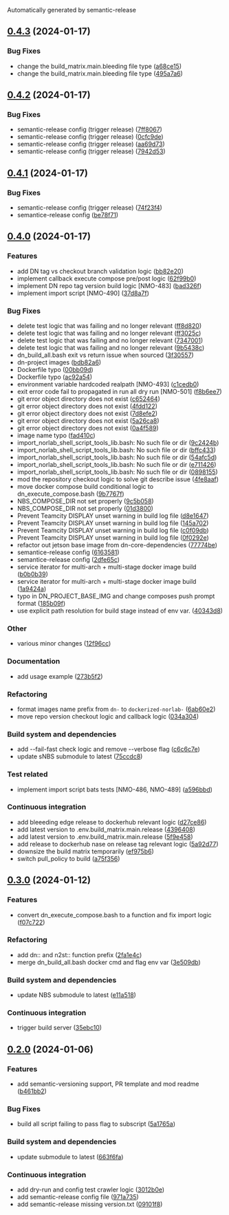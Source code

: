 Automatically generated by semantic-release

## [0.4.3](https://github.com/norlab-ulaval/dockerized-norlab/compare/v0.4.2...v0.4.3) (2024-01-17)


### Bug Fixes

* change the build_matrix.main.bleeding file type ([a68ce15](https://github.com/norlab-ulaval/dockerized-norlab/commit/a68ce15864492912d6e28826f4fa80155a6e6f57))
* change the build_matrix.main.bleeding file type ([495a7a6](https://github.com/norlab-ulaval/dockerized-norlab/commit/495a7a6f9003b0f13ddc1e2c98b944bf5f52619e))

## [0.4.2](https://github.com/norlab-ulaval/dockerized-norlab/compare/v0.4.1...v0.4.2) (2024-01-17)


### Bug Fixes

* semantic-release config (trigger release) ([7ff8067](https://github.com/norlab-ulaval/dockerized-norlab/commit/7ff806704cca1a3d101c71081f5d880b1086fdcc))
* semantic-release config (trigger release) ([0cfc9de](https://github.com/norlab-ulaval/dockerized-norlab/commit/0cfc9de67d6096eb7b039f0b07178e9c8ddc7e76))
* semantic-release config (trigger release) ([aa69d73](https://github.com/norlab-ulaval/dockerized-norlab/commit/aa69d733ef503b4b541b9ad6bf3fd97724337040))
* semantic-release config (trigger release) ([7942d53](https://github.com/norlab-ulaval/dockerized-norlab/commit/7942d5355e8e32683f2af1f8495382b345e7aec9))

## [0.4.1](https://github.com/norlab-ulaval/dockerized-norlab/compare/v0.4.0...v0.4.1) (2024-01-17)


### Bug Fixes

* semantic-release config (trigger release) ([74f23f4](https://github.com/norlab-ulaval/dockerized-norlab/commit/74f23f4d4b8fb8d93ca6071eeb889ffb38eefc79))
* semantice-release config ([be78f71](https://github.com/norlab-ulaval/dockerized-norlab/commit/be78f713a0d78dad560465672621e6d230496d4f))

## [0.4.0](https://github.com/norlab-ulaval/dockerized-norlab/compare/v0.3.0...v0.4.0) (2024-01-17)


### Features

* add DN tag vs checkout branch validation logic ([bb82e20](https://github.com/norlab-ulaval/dockerized-norlab/commit/bb82e207c7b4b88b159c77f29ed3d1f40871f0e6))
* implement callback execute compose pre/post logic ([62f99b0](https://github.com/norlab-ulaval/dockerized-norlab/commit/62f99b076161202d59998367ecd6c77582ee2f06))
* implement DN repo tag version build logic [NMO-483] ([bad326f](https://github.com/norlab-ulaval/dockerized-norlab/commit/bad326f829912aa5cda1099a5695079e9039c31b))
* implement import script [NMO-490] ([37d8a7f](https://github.com/norlab-ulaval/dockerized-norlab/commit/37d8a7f9e1497d330f0555655cfb5fbd4b0ba409))


### Bug Fixes

* delete test logic that was failing and no longer relevant ([ff8d820](https://github.com/norlab-ulaval/dockerized-norlab/commit/ff8d8207c6491e16555f3a6e12e585ae99695170))
* delete test logic that was failing and no longer relevant ([ff3025c](https://github.com/norlab-ulaval/dockerized-norlab/commit/ff3025c0c76fd7d10bb79c53e0b4ec4282fd86ec))
* delete test logic that was failing and no longer relevant ([7347001](https://github.com/norlab-ulaval/dockerized-norlab/commit/734700151713970483edc36ac2f3ceca75ee37b9))
* delete test logic that was failing and no longer relevant ([9b5438c](https://github.com/norlab-ulaval/dockerized-norlab/commit/9b5438cf6721863cdf77d89cdf95123373d46703))
* dn_build_all.bash exit vs return issue when sourced ([3f30557](https://github.com/norlab-ulaval/dockerized-norlab/commit/3f30557984412c590aad3815fb2120b959f24dd3))
* dn-project images ([bdb82a6](https://github.com/norlab-ulaval/dockerized-norlab/commit/bdb82a66f9aba90afac9a8cc3cfed5dac4fdf48a))
* Dockerfile typo ([00bb09d](https://github.com/norlab-ulaval/dockerized-norlab/commit/00bb09d6fe46eae7b73f639c09bc2688967670b0))
* Dockerfile typo ([ac92a54](https://github.com/norlab-ulaval/dockerized-norlab/commit/ac92a54043859d8fb98f97aa41369a16f085452f))
* environment variable hardcoded realpath [NMO-493] ([c1cedb0](https://github.com/norlab-ulaval/dockerized-norlab/commit/c1cedb0c2d20a9ddf37ab6aabde12712543d60a9))
* exit error code fail to propagated in run all dry run [NMO-501] ([f8b6ee7](https://github.com/norlab-ulaval/dockerized-norlab/commit/f8b6ee7235fd1afdfcfac51319e9e67ee764c794))
* git error object directory does not exist ([c652464](https://github.com/norlab-ulaval/dockerized-norlab/commit/c65246407fb627be37fb9de727e4a66eb3373839))
* git error object directory does not exist ([4fdd122](https://github.com/norlab-ulaval/dockerized-norlab/commit/4fdd122f4dcbd9c912f83d14244658e2506fb652))
* git error object directory does not exist ([7d8efe2](https://github.com/norlab-ulaval/dockerized-norlab/commit/7d8efe2f3f3323a581d67e7f3f919090f005563e))
* git error object directory does not exist ([5a26ca8](https://github.com/norlab-ulaval/dockerized-norlab/commit/5a26ca8597ac9cea4184e844d1a63b049811b864))
* git error object directory does not exist ([0a4f589](https://github.com/norlab-ulaval/dockerized-norlab/commit/0a4f589581bdb73868e6f8a9f3278d74d5b35a45))
* image name typo ([fad410c](https://github.com/norlab-ulaval/dockerized-norlab/commit/fad410cafb76eda125c1ef5ad585d9a471a018aa))
* import_norlab_shell_script_tools_lib.bash: No such file or dir ([9c2424b](https://github.com/norlab-ulaval/dockerized-norlab/commit/9c2424be971810831e225b58c324f7f66acef1f5))
* import_norlab_shell_script_tools_lib.bash: No such file or dir ([bffc433](https://github.com/norlab-ulaval/dockerized-norlab/commit/bffc43315ef55bfc820196776ddd6a7873b8a62e))
* import_norlab_shell_script_tools_lib.bash: No such file or dir ([54afc5d](https://github.com/norlab-ulaval/dockerized-norlab/commit/54afc5de495c491802ae5f5d2b639f1467ce16dd))
* import_norlab_shell_script_tools_lib.bash: No such file or dir ([e711426](https://github.com/norlab-ulaval/dockerized-norlab/commit/e711426c4f61d13186e188b43933b6bc0b319758))
* import_norlab_shell_script_tools_lib.bash: No such file or dir ([0898155](https://github.com/norlab-ulaval/dockerized-norlab/commit/0898155bbc14acaa5de8cda8531fbe7ae1e06f24))
* mod the repository checkout logic to solve git describe issue ([4fe8aaf](https://github.com/norlab-ulaval/dockerized-norlab/commit/4fe8aaf6597923c844a8ad58ac445d136c681006))
* move docker compose build conditional logic to dn_execute_compose.bash ([9b7767f](https://github.com/norlab-ulaval/dockerized-norlab/commit/9b7767f65944ac14b532e3831548b85196c0eefb))
* NBS_COMPOSE_DIR not set properly ([9c5b058](https://github.com/norlab-ulaval/dockerized-norlab/commit/9c5b058f4a3e08cf9adb831c8c0b85ae8ce7b3de))
* NBS_COMPOSE_DIR not set properly ([01d3800](https://github.com/norlab-ulaval/dockerized-norlab/commit/01d3800c4c1e82f51070d9e00818ee251073494f))
* Prevent Teamcity DISPLAY unset warning in build log file ([d8e1647](https://github.com/norlab-ulaval/dockerized-norlab/commit/d8e16473ff34b1aea64dfdc0e4be89a11be2e5c2))
* Prevent Teamcity DISPLAY unset warning in build log file ([145a702](https://github.com/norlab-ulaval/dockerized-norlab/commit/145a702e1a3dfe436ee5592181ddb792bcf65b5b))
* Prevent Teamcity DISPLAY unset warning in build log file ([c0f09db](https://github.com/norlab-ulaval/dockerized-norlab/commit/c0f09db66925bc12a034cc222a250b4b87516c7f))
* Prevent Teamcity DISPLAY unset warning in build log file ([0f0292e](https://github.com/norlab-ulaval/dockerized-norlab/commit/0f0292e9a5dac0c94f484df2352d68e265440977))
* refactor out jetson base image from dn-core-dependencies ([77774be](https://github.com/norlab-ulaval/dockerized-norlab/commit/77774be9cbe47cb5323f475cfd872f977005c1c4))
* semantice-release config ([6163581](https://github.com/norlab-ulaval/dockerized-norlab/commit/616358190c7a28a44a54388463b827a223d6b990))
* semantice-release config ([2dfe65c](https://github.com/norlab-ulaval/dockerized-norlab/commit/2dfe65c16ca22397dcb9e50b4dc91af91ff47a8c))
* service iterator for multi-arch + multi-stage docker image build ([b0b0b39](https://github.com/norlab-ulaval/dockerized-norlab/commit/b0b0b39a3730de58410e6381570424bf1b02cb02))
* service iterator for multi-arch + multi-stage docker image build ([1a9424a](https://github.com/norlab-ulaval/dockerized-norlab/commit/1a9424a431a232a4ba7c790345899f85165f8aae))
* typo in DN_PROJECT_BASE_IMG and change composes push prompt format ([185b09f](https://github.com/norlab-ulaval/dockerized-norlab/commit/185b09fef0a831db8cf3d0ab2186e5eb11b9c765))
* use explicit path resolution for build stage instead of env var. ([40343d8](https://github.com/norlab-ulaval/dockerized-norlab/commit/40343d841bccc11a2d0dee3284d39ce9fb32b2a4))


### Other

* various minor changes ([12f96cc](https://github.com/norlab-ulaval/dockerized-norlab/commit/12f96cc9134292da34f171bbb1d04fa5ea9ee299))


### Documentation

* add usage example ([273b5f2](https://github.com/norlab-ulaval/dockerized-norlab/commit/273b5f2ac5d97f3d1b70e4524ff93bb6eda99424))


### Refactoring

* format images name prefix from `dn-` to `dockerized-norlab-` ([6ab60e2](https://github.com/norlab-ulaval/dockerized-norlab/commit/6ab60e268b8c3371b0e95333d7ae90fac196bf85))
* move repo version checkout logic and callback logic ([034a304](https://github.com/norlab-ulaval/dockerized-norlab/commit/034a30414a842dae26bd3841360c664c75dbba8d))


### Build system and dependencies

* add --fail-fast check logic and remove --verbose flag ([c6c6c7e](https://github.com/norlab-ulaval/dockerized-norlab/commit/c6c6c7e016c0fc08ebb76be272205149126d5d69))
* update sNBS submodule to latest ([75ccdc8](https://github.com/norlab-ulaval/dockerized-norlab/commit/75ccdc8d7c5fcf33242a6f8d57d8c52283ef1ac4))


### Test related

* implement import script bats tests [NMO-486, NMO-489] ([a596bbd](https://github.com/norlab-ulaval/dockerized-norlab/commit/a596bbd3dc3627a3f070dc64de23188877dfd72b))


### Continuous integration

* add bleeeding edge release to dockerhub relevant logic ([d27ce86](https://github.com/norlab-ulaval/dockerized-norlab/commit/d27ce86ebdd019922b4dc7ecf07a6f444e87c479))
* add latest version to .env.build_matrix.main.release ([4396408](https://github.com/norlab-ulaval/dockerized-norlab/commit/4396408b6011508ec68a1f6ccbf9f8e37e533199))
* add latest version to .env.build_matrix.main.release ([5f9e458](https://github.com/norlab-ulaval/dockerized-norlab/commit/5f9e4589538e87142edd096f3b6af7974667b508))
* add release to dockerhub nase on release tag relevant logic ([5a92d77](https://github.com/norlab-ulaval/dockerized-norlab/commit/5a92d774610ab5c37933570875fdafcc10b8bfd9))
* downsize the build matrix temporarily ([ef975b6](https://github.com/norlab-ulaval/dockerized-norlab/commit/ef975b6b11b15ed15fe85ddc4881b8937b61bf64))
* switch pull_policy to build ([a75f356](https://github.com/norlab-ulaval/dockerized-norlab/commit/a75f3565d566f76e8fe485bd23b4e70367ab4952))

## [0.3.0](https://github.com/norlab-ulaval/dockerized-norlab/compare/v0.2.0...v0.3.0) (2024-01-12)


### Features

* convert dn_execute_compose.bash to a function and fix import logic ([f07c722](https://github.com/norlab-ulaval/dockerized-norlab/commit/f07c722597c1701e51c5f723a28197e9271cb648))


### Refactoring

* add dn:: and n2st:: function prefix ([2fa1e4c](https://github.com/norlab-ulaval/dockerized-norlab/commit/2fa1e4c2c8c29bf8826db8fb66bed58000c5b1f1))
* merge dn_build_all.bash docker cmd and flag env var ([3e509db](https://github.com/norlab-ulaval/dockerized-norlab/commit/3e509db332c2430017194633afe06a3efde37364))


### Build system and dependencies

* update NBS submodule to latest ([e11a518](https://github.com/norlab-ulaval/dockerized-norlab/commit/e11a51803ecfdf7cdc22fe1ec75735167cae8a4e))


### Continuous integration

* trigger build server ([35ebc10](https://github.com/norlab-ulaval/dockerized-norlab/commit/35ebc10ab1602fe0725acdce8b144674b9f8975d))

## [0.2.0](https://github.com/norlab-ulaval/dockerized-norlab/compare/v0.1.0...v0.2.0) (2024-01-06)


### Features

* add semantic-versioning support, PR template and mod readme ([b461bb2](https://github.com/norlab-ulaval/dockerized-norlab/commit/b461bb24f321deb1935195a384b617b86c34d922))


### Bug Fixes

* build all script failing to pass flag to subscript ([5a1765a](https://github.com/norlab-ulaval/dockerized-norlab/commit/5a1765a97f528ec8997d32d3d84e78f32dd71973))


### Build system and dependencies

* update submodule to latest ([663f6fa](https://github.com/norlab-ulaval/dockerized-norlab/commit/663f6fadbacbba59066a19238ab0164484bf2547))


### Continuous integration

* add dry-run and config test crawler logic ([3012b0e](https://github.com/norlab-ulaval/dockerized-norlab/commit/3012b0ef06dd5097ae62c4fecac17e0aed73f251))
* add semantic-release config file ([971a735](https://github.com/norlab-ulaval/dockerized-norlab/commit/971a73525d374e7c256dd86f4f4b7e1c61bf1897))
* add semantic-release missing version.txt ([09101f8](https://github.com/norlab-ulaval/dockerized-norlab/commit/09101f89fa6bcd0a3d4705da41f6d6150f8a042d))

